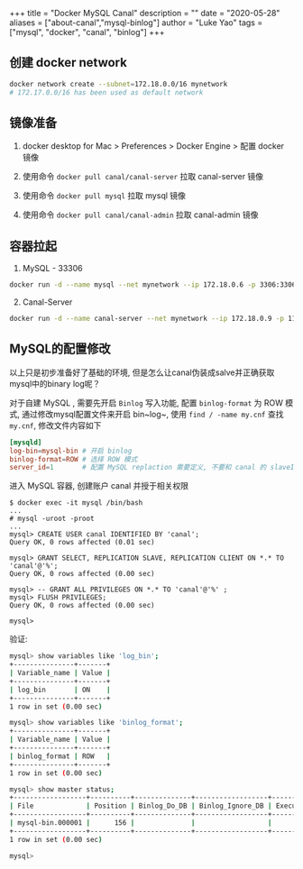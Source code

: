 +++
title = "Docker MySQL Canal"
description = ""
date = "2020-05-28"
aliases = ["about-canal","mysql-binlog"]
author = "Luke Yao"
tags = ["mysql", "docker", "canal", "binlog"]
+++

## 创建 docker network

```bash
docker network create --subnet=172.18.0.0/16 mynetwork
# 172.17.0.0/16 has been used as default network
```

## 镜像准备

1. docker desktop for Mac \> Preferences \> Docker Engine \> 配置 docker 镜像

2. 使用命令 `docker pull canal/canal-server` 拉取 canal-server 镜像

3. 使用命令 `docker pull mysql` 拉取 mysql 镜像

4. 使用命令 `docker pull canal/canal-admin` 拉取 canal-admin 镜像

## 容器拉起

1. MySQL - 33306

``` bash
docker run -d --name mysql --net mynetwork --ip 172.18.0.6 -p 3306:3306 -e MYSQL_ROOT_PASSWORD=root mysql
```

2. Canal-Server

``` bash
docker run -d --name canal-server --net mynetwork --ip 172.18.0.9 -p 11111:11111 canal/canal-server
```

## MySQL的配置修改

以上只是初步准备好了基础的环境, 但是怎么让canal伪装成salve并正确获取mysql中的binary log呢？

对于自建 MySQL , 需要先开启 `Binlog` 写入功能, 配置 `binlog-format` 为 ROW 模式, 通过修改mysql配置文件来开启 bin~log~, 使用 `find / -name my.cnf` 查找 `my.cnf`, 修改文件内容如下

```conf
[mysqld]
log-bin=mysql-bin # 开启 binlog
binlog-format=ROW # 选择 ROW 模式
server_id=1       # 配置 MySQL replaction 需要定义, 不要和 canal 的 slaveId 重复
```

进入 MySQL 容器, 创建账户 canal 并授于相关权限


```shell
$ docker exec -it mysql /bin/bash
...
# mysql -uroot -proot
...
mysql> CREATE USER canal IDENTIFIED BY 'canal';
Query OK, 0 rows affected (0.01 sec)

mysql> GRANT SELECT, REPLICATION SLAVE, REPLICATION CLIENT ON *.* TO 'canal'@'%';
Query OK, 0 rows affected (0.00 sec)

mysql> -- GRANT ALL PRIVILEGES ON *.* TO 'canal'@'%' ;
mysql> FLUSH PRIVILEGES;
Query OK, 0 rows affected (0.00 sec)

mysql>
```

验证:

``` bash
mysql> show variables like 'log_bin';
+---------------+-------+
| Variable_name | Value |
+---------------+-------+
| log_bin       | ON    |
+---------------+-------+
1 row in set (0.00 sec)

mysql> show variables like 'binlog_format';
+---------------+-------+
| Variable_name | Value |
+---------------+-------+
| binlog_format | ROW   |
+---------------+-------+
1 row in set (0.00 sec)

mysql> show master status;
+------------------+----------+--------------+------------------+-------------------+
| File             | Position | Binlog_Do_DB | Binlog_Ignore_DB | Executed_Gtid_Set |
+------------------+----------+--------------+------------------+-------------------+
| mysql-bin.000001 |      156 |              |                  |                   |
+------------------+----------+--------------+------------------+-------------------+
1 row in set (0.00 sec)

mysql>
```
